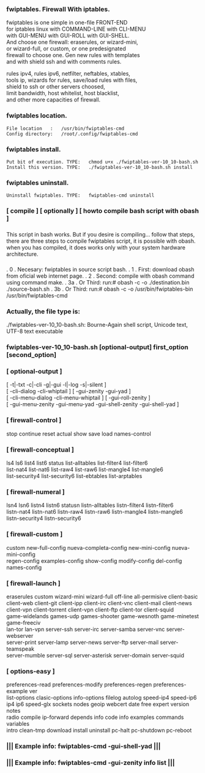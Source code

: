   
###  fwiptables. Firewall With iptables.    
  
   fwiptables is one simple in one-file FRONT-END                       
   for iptables linux with COMMAND-LINE with CLI-MENU                   
   with GUI-MENU with GUI-ROLL with GUI-SHELL.                          
   And choose one firewall: eraserules, or wizard-mini,                 
   or wizard-full, or custom, or one predesignated                      
   firewall to choose one. Gen new rules with templates                 
   and with shield ssh and with comments rules.                         
  
   rules ipv4, rules ipv6, netfilter, neftables, xtables,               
   tools ip, wizards for rules, save/load rules with files,             
   shield to ssh or other servers choosed,                              
   limit bandwidth, host whitelist, host blacklist,                     
   and other more capacities of firewall.                               
  
###   fwiptables location.                                               
  
    File location   :   /usr/bin/fwiptables-cmd  
    Config directory:   /root/.config/fwiptables-cmd                   
  
###  fwiptables install.                                   
  
    Put bit of execution. TYPE:   chmod u+x ./fwiptables-ver-10_10-bash.sh   
    Install this version. TYPE:   ./fwiptables-ver-10_10-bash.sh install     
  
###  fwiptables uninstall.                                 
  
    Uninstall fwiptables. TYPE:   fwiptables-cmd uninstall   
  
###  [ compile ] [  optionally ] [ howto compile bash script with obash ] 
### 
   This script in bash works. But if you desire is compiling... follow that steps,
   there are three steps to compile fwiptables script, it is possible with obash.
   when you has compiled, it does works only with your system hardware architecture.
### 
   . 0 .  Necesary: fwiptables in source script bash.
   . 1 .     First: download obash from oficial web internet page.
   . 2 .    Second: compile with obash command using command make.
   . 3a . Or Third: run:# obash -c -o ./destination.bin ./source-bash.sh
   . 3b . Or Third: run:# obash -c -o /usr/bin/fwiptables-bin /usr/bin/fwiptables-cmd
  
###  Actually, the file type is:
./fwiptables-ver-10_10-bash.sh: Bourne-Again shell script, Unicode text, UTF-8 text executable
### 
### 
###  fwiptables-ver-10_10-bash.sh [optional-output] first_option [second_option]                  
### 
###   [ optional-output ]                                                            
   [ -t|-txt -c|-cli -g|-gui -l|-log -s|-silent ]                                       
   [ -cli-dialog -cli-whiptail ] [ -gui-zenity -gui-yad ]                               
   [ -cli-menu-dialog -cli-menu-whiptail ] [ -gui-roll-zenity ]                         
   [ -gui-menu-zenity -gui-menu-yad -gui-shell-zenity -gui-shell-yad ]                  
### 
###   [ firewall-control ]                                                           
   stop continue reset actual show save load names-control                              
###   [ firewall-conceptual ]                                                        
   ls4 ls6 list4 list6 status list-alltables list-filter4 list-filter6                  
   list-nat4 list-nat6 list-raw4 list-raw6 list-mangle4 list-mangle6                    
   list-security4 list-security6 list-ebtables list-arptables                           
###   [ firewall-numeral ]                                                           
   lsn4 lsn6 listn4 listn6 statusn listn-alltables listn-filter4 listn-filter6          
   listn-nat4 listn-nat6 listn-raw4 listn-raw6 listn-mangle4 listn-mangle6              
   listn-security4 listn-security6                                                      
###   [ firewall-custom ]                                                           
   custom new-full-config nueva-completa-config new-mini-config nueva-mini-config       
   regen-config examples-config show-config modify-config del-config names-config       
###   [ firewall-launch ]                                                           
   eraserules custom wizard-mini wizard-full off-line all-permisive client-basic        
   client-web client-git client-ipp client-irc client-vnc client-mail client-news       
   client-vpn client-torrent client-vpn client-ftp client-tor client-squid              
   game-widelands games-udp games-shooter game-wesnoth game-minetest game-freeciv       
   lan-tor lan-vpn server-ssh server-irc server-samba server-vnc server-webserver       
   server-print server-lamp server-news server-ftp server-mail server-teamspeak         
   server-mumble server-sql server-asterisk server-domain server-squid                  
###   [ options-easy ]                                                              
   preferences-read preferences-modify preferences-regen preferences-example ver        
   list-options clasic-options info-options filelog autolog speed-ip4 speed-ip6         
   ip4 ip6 speed-glx sockets nodes geoip webcert date free expert version notes         
   radio compile ip-forward depends info code info examples commands variables          
   intro clean-tmp download install uninstall pc-halt pc-shutdown pc-reboot             
###             ||| Example info: fwiptables-cmd -gui-shell-yad |||                
###             ||| Example info: fwiptables-cmd -gui-zenity info list |||         
